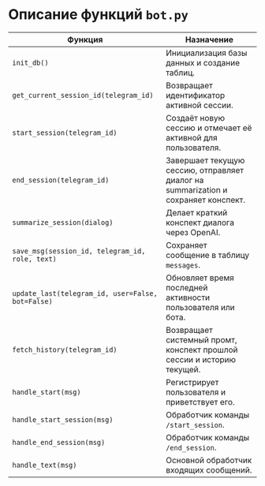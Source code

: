 # Описание функций `bot.py`

| Функция | Назначение |
|---------|------------|
| `init_db()` | Инициализация базы данных и создание таблиц. |
| `get_current_session_id(telegram_id)` | Возвращает идентификатор активной сессии. |
| `start_session(telegram_id)` | Создаёт новую сессию и отмечает её активной для пользователя. |
| `end_session(telegram_id)` | Завершает текущую сессию, отправляет диалог на summarization и сохраняет конспект. |
| `summarize_session(dialog)` | Делает краткий конспект диалога через OpenAI. |
| `save_msg(session_id, telegram_id, role, text)` | Сохраняет сообщение в таблицу `messages`. |
| `update_last(telegram_id, user=False, bot=False)` | Обновляет время последней активности пользователя или бота. |
| `fetch_history(telegram_id)` | Возвращает системный промт, конспект прошлой сессии и историю текущей. |
| `handle_start(msg)` | Регистрирует пользователя и приветствует его. |
| `handle_start_session(msg)` | Обработчик команды `/start_session`. |
| `handle_end_session(msg)` | Обработчик команды `/end_session`. |
| `handle_text(msg)` | Основной обработчик входящих сообщений. |
